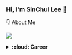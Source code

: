 ### Hi, I'm SinChul Lee 👋

👇 About Me

[<img src="https://img.shields.io/badge/notion-000000?style=flat-square&logo=notion&logoColor=white"/>](https://comfortable-carnation-df7.notion.site/5060b74125974298ad186c0bc51e3eb0?pvs=4)
<details>
<summary><b>:cloud: Career</b></summary>

```
2024.07 ~
ELP [검사계측, 영상처리 개발자]
|-- Lab. R&D center
|-- Group. Future technology center
|-- Team. Vision
```

</details>

